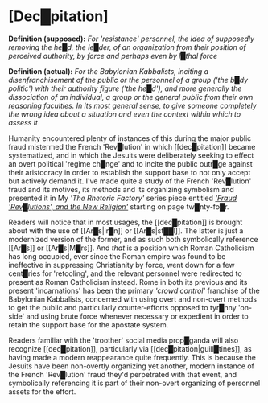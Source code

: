 # **[Dec█pitation]**

**Definition (supposed):** *For 'resistance' personnel, the idea of supposedly removing the he█d, the le█der, of an organization from their position of perceived authority, by force and perhaps even by l█thal force*

**Definition (actual):** *For the Babylonian Kabbalists, inciting a disenfranchisement of the public or the personnel of a group ('the b█dy politic') with their authority figure ('the he█d'), and more generally the dissociation of an individual, a group or the general public from their own reasoning faculties.  In its most general sense, to give someone completely the wrong idea about a situation and even the context within which to assess it*

Humanity encountered plenty of instances of this during the major public fraud mistermed the French 'Rev█lution' in which [[dec█pitation]] became systematized, and in which the Jesuits were deliberately seeking to effect an overt political 'regime ch█nge' and to incite the public outr█ge against their aristocracy in order to establish the support base to not only accept but actively demand it.  I've made quite a study of the French 'Rev█lution' fraud and its motives, its methods and its organizing symbolism and presented it in My *'The Rhetoric Factory'* series piece entitled *['Fraud 'Rev█lutions', and the New Religion'](http://DivineWillAssembly.com/2021/03/07/the-rhetoric-factory-fraud-rev-lutions-and-the-new-religion/)* starting on page tw█nty-fo█r.

Readers will notice that in most usages, the [[dec█pitation]] is brought about with the use of [[Ar█s|ir█n]] or [[Ar█s|st██l]].  The latter is just a modernized version of the former, and as such both symbolically reference [[Ar█s]] or [[Ar█s|M█rs]].  And *that* is a position which Roman Catholicism has long occupied, ever since the Roman empire was found to be ineffective in suppressing Christianity by force, went down for a few cent█ries for 'retooling', and the relevant personnel were redirected to present as Roman Catholicism instead.  Rome in both its previous and its present 'incarnations' has been the primary *'crowd control'* franchise of the Babylonian Kabbalists, concerned with using overt and non-overt methods to get the public and particularly counter-efforts opposed to tyr█nny 'on-side' and using brute force whenever necessary or expedient in order to retain the support base for the apostate system.

Readers familiar with the 'troother' social media prop█ganda will also recognize [[dec█pitation]], particularly via [[dec█pitation|guill█tines]], as having made a modern reappearance quite frequently.  This is because the Jesuits have been non-overtly organizing yet another, modern instance of the French 'Rev█lution' fraud they'd perpetrated with that event, and symbolically referencing it is part of their non-overt organizing of personnel assets for the effort.